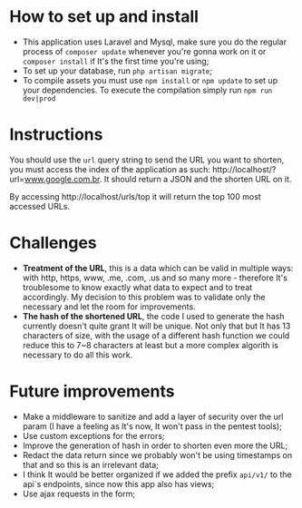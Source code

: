 # How to set up and install
- This application uses Laravel and Mysql, make sure you do the regular process of `composer update` whenever you're gonna work on it
or `composer install` if It's the first time you're using; 
- To set up your database, run `php artisan migrate`;
- To compile assets you must use `npm install` or `npm update` to set up your dependencies. To execute the compilation simply run `npm run dev|prod`

# Instructions
You should use the `url` query string to send the URL you want to shorten, you must access the index of the 
application as such: http://localhost/?url=www.google.com.br. It should return a JSON and the shorten URL on it.

By accessing http://localhost/urls/top it will return the top 100 most accessed URLs.

# Challenges
- **Treatment of the URL**, this is a data which can be valid in multiple ways: with http, https, www, .me, .com, .us and so many more -
 therefore It's troublesome to know exactly what data to expect and to treat accordingly. My decision to this problem was to
  validate only the necessary and let the room for improvements. 
- **The hash of the shortened URL**, the code I used to generate the hash currently doesn't quite grant It will be unique. 
  Not only that but It has 13 characters of size, with the usage of a different hash function we could reduce this to 7~8 characters at least but a more complex algorith is necessary to do all this work.

# Future improvements
- Make a middleware to sanitize and add a layer of security over the url param (I have a feeling as It's now, It won't pass in the pentest tools);
- Use custom exceptions for the errors;
- Improve the generation of hash in order to shorten even more the URL;
- Redact the data return since we probably won't be using timestamps on that and so this is an irrelevant data;
- I think It would be better organized if we added the prefix `api/v1/` to the api`s endpoints, since now this app also has views;
- Use ajax requests in the form;
